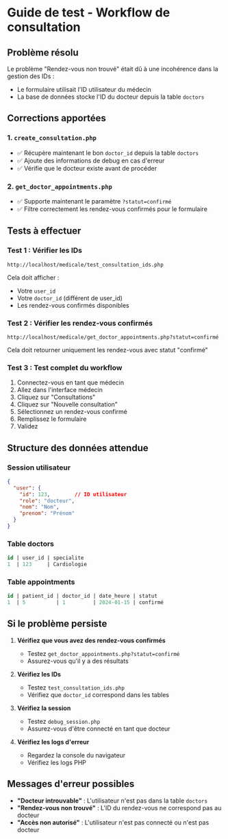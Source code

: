 # Guide de test - Workflow de consultation

## Problème résolu
Le problème "Rendez-vous non trouvé" était dû à une incohérence dans la gestion des IDs :
- Le formulaire utilisait l'ID utilisateur du médecin
- La base de données stocke l'ID du docteur depuis la table `doctors`

## Corrections apportées

### 1. `create_consultation.php`
- ✅ Récupère maintenant le bon `doctor_id` depuis la table `doctors`
- ✅ Ajoute des informations de debug en cas d'erreur
- ✅ Vérifie que le docteur existe avant de procéder

### 2. `get_doctor_appointments.php`
- ✅ Supporte maintenant le paramètre `?statut=confirmé`
- ✅ Filtre correctement les rendez-vous confirmés pour le formulaire

## Tests à effectuer

### Test 1 : Vérifier les IDs
```
http://localhost/medicale/test_consultation_ids.php
```
Cela doit afficher :
- Votre `user_id`
- Votre `doctor_id` (différent de user_id)
- Les rendez-vous confirmés disponibles

### Test 2 : Vérifier les rendez-vous confirmés
```
http://localhost/medicale/get_doctor_appointments.php?statut=confirmé
```
Cela doit retourner uniquement les rendez-vous avec statut "confirmé"

### Test 3 : Test complet du workflow
1. Connectez-vous en tant que médecin
2. Allez dans l'interface médecin
3. Cliquez sur "Consultations"
4. Cliquez sur "Nouvelle consultation"
5. Sélectionnez un rendez-vous confirmé
6. Remplissez le formulaire
7. Validez

## Structure des données attendue

### Session utilisateur
```json
{
  "user": {
    "id": 123,        // ID utilisateur
    "role": "docteur",
    "nom": "Nom",
    "prenom": "Prénom"
  }
}
```

### Table doctors
```sql
id | user_id | specialite
1  | 123     | Cardiologie
```

### Table appointments
```sql
id | patient_id | doctor_id | date_heure | statut
1  | 5          | 1         | 2024-01-15 | confirmé
```

## Si le problème persiste

1. **Vérifiez que vous avez des rendez-vous confirmés**
   - Testez `get_doctor_appointments.php?statut=confirmé`
   - Assurez-vous qu'il y a des résultats

2. **Vérifiez les IDs**
   - Testez `test_consultation_ids.php`
   - Vérifiez que `doctor_id` correspond dans les tables

3. **Vérifiez la session**
   - Testez `debug_session.php`
   - Assurez-vous d'être connecté en tant que docteur

4. **Vérifiez les logs d'erreur**
   - Regardez la console du navigateur
   - Vérifiez les logs PHP

## Messages d'erreur possibles

- **"Docteur introuvable"** : L'utilisateur n'est pas dans la table `doctors`
- **"Rendez-vous non trouvé"** : L'ID du rendez-vous ne correspond pas au docteur
- **"Accès non autorisé"** : L'utilisateur n'est pas connecté ou n'est pas docteur 